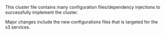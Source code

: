 This cluster file contains many configuration files/dependency injections to successfully implement the cluster.

Major changes include the new configurations files that is targeted for the s3 services.